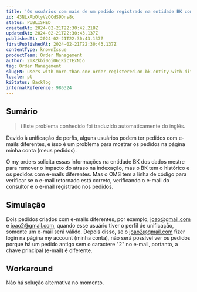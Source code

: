 ```yaml
---
title: 'Os usuários com mais de um pedido registrado na entidade BK com e-mails diferentes não conseguem ver os pedidos na página My Account'
id: 43NLxAbOtyVzOCdS9Dns8c
status: PUBLISHED
createdAt: 2024-02-21T22:30:42.218Z
updatedAt: 2024-02-21T22:30:43.137Z
publishedAt: 2024-02-21T22:30:43.137Z
firstPublishedAt: 2024-02-21T22:30:43.137Z
contentType: knownIssue
productTeam: Order Management
author: 2mXZkbi0oi061KicTExNjo
tag: Order Management
slugEN: users-with-more-than-one-order-registered-on-bk-entity-with-different-emails-can-not-see-the-orders-on-my-account-page
locale: pt
kiStatus: Backlog
internalReference: 986324
---
```


## Sumário

>ℹ️ Este problema conhecido foi traduzido automaticamente do inglês.


Devido à unificação de perfis, alguns usuários podem ter pedidos com e-mails diferentes, e isso é um problema para mostrar os pedidos na página minha conta (meus pedidos).

O my orders solicita essas informações na entidade BK dos dados mestre para remover o impacto do atraso na indexação, mas o BK tem o histórico e os pedidos com e-mails diferentes. Mas o OMS tem a linha de código para verificar se o e-mail retornado está correto, verificando o e-mail do consultor e o e-mail registrado nos pedidos.

## Simulação


Dois pedidos criados com e-mails diferentes, por exemplo, joao@gmail.com e joao2@gmail.com, quando esse usuário tiver o perfil de unificação, somente um e-mail será válido.
Depois disso, se o joao2@gmail.com fizer login na página my account (minha conta), não será possível ver os pedidos porque há um pedido antigo sem o caractere "2" no e-mail, portanto, a chave principal (e-mail) é diferente.





## Workaround


Não há solução alternativa no momento.





